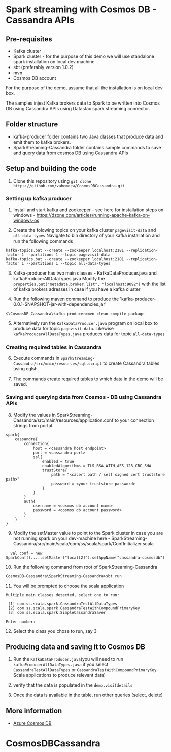 # Spark streaming with Cosmos DB - Cassandra APIs


## Pre-requisites
* Kafka cluster
* Spark cluster - for the purpose of this demo we will use standalone spark installation on local dev machine
* sbt (preferably version 1.0.2)
* mvn
* Cosmos DB account

For the purpose of the demo, assume that all the installation is on local dev box.

The samples injest Kafka brokers data to Spark to be written into Cosmos DB using Cassandra APIs using Datastax spark streaming connector.

## Folder structure
* kafka-producer folder contains two Java classes that produce data and emit them to kafka brokers.
* SparkStreaming-Cassandra folder contains sample commands to save and query data from cosmos DB using Cassandra APIs

## Setup and building the code
1. Clone this repository using `git clone https://github.com/vahemesw/CosmosDBCassandra.git`

### Setting up kafka producer
1. Install and start kafka and zookeeper - see here for installation steps on windows - https://dzone.com/articles/running-apache-kafka-on-windows-os 

2. Create the folowing topics on your kafka cluster `pagevisit-data` and `all-data-types`
  Navigate to bin directory of your kafka installation and run the following commands
```
kafka-topics.bat --create --zookeeper localhost:2181 --replication-factor 1 --partitions 1 --topic pagevisit-data
kafka-topics.bat --create --zookeeper localhost:2181 --replication-factor 1 --partitions 1 --topic all-data-types
```

3. Kafka-producer has two main classes - KafkaDataProducer.java and kafkaProducerAllDataTypes.java
  Modify the `properties.put("metadata.broker.list", "localhost:9092")` with the list of kafka brokers adresses in case if you have a kafka cluster

4. Run the following maven command to produce the 'kafka-producer-0.0.1-SNAPSHOT-jar-with-dependencies.jar'
```
$\CosmosDB-Cassandra\kafka-producer>mvn clean compile package
```

5. Alternatively run the `KafkaDataProducer.java` program on local box to produce data for topic `pagevisit-data`.
 Likewise `kafkaProducerAllDataTypes.java` produces data for topic `all-data-types`

### Creating required tables in Cassandra

6. Execute commands in `SparkStreaming-Cassandra/src/main/resources/cql.script` to create Cassandra tables using cqlsh.

7. The commands create required tables to which data in the demo will be saved.

### Saving and querying data from Cosmos - DB using Cassandra APIs

8. Modify the values in SparkStreaming-Cassandra/src/main/resources/application.conf to your connection strings from portal.
```
spark{
	cassandra{
		connection{
			host = <cassandra host endpoint>
			port = <cassandra port>
			ssl{
				enabled = true
				enabledAlgorithms = TLS_RSA_WITH_AES_128_CBC_SHA
				trustStore{
					path = "<cacert path / self signed cert truststore path>"
					password = <your truststore password>
				}
			}
		}
		auth{
			username = <cosmos db account name>
			password = <cosmos db account password>
		}
	}
}
```
9. Modify the setMaster value to point to the Spark cluster in case you are not running spark on your dev-machine here - SparkStreaming-Cassandra/src/main/scala/com/ss/scala/spark/ConfInitializer.scala 
```
  val conf = new SparkConf().....setMaster("local[2]").setAppName("cassandra-cosmosdb")
```
10. Run the following command from root of SparkStreaming-Cassandra
```
CosmosDB-Cassandra\SparkStreaming-Cassandra>sbt run
```

11. You will be prompted to choose the scala application
```
Multiple main classes detected, select one to run:

 [1] com.ss.scala.spark.CassandraTestAllDataTypes
 [2] com.ss.scala.spark.CassandraTestWithCompoundPrimaryKey
 [3] com.ss.scala.spark.SimpleCassandraSaver

Enter number:
```

12. Select the class you chose to run, say 3

## Producing data and saving it to Cosmos DB

1. Run the `KafkaDataProducer.java`(you will need to run `kafkaProducerAllDataTypes.java` if you select `CassandraTestAllDataTypes` or `CassandraTestWithCompoundPrimaryKey` Scala applications to produce relevant data)

2. verify that the data is populated in the `demo.visitdetails`

3. Once the data is available in the table, run other queries (select, delete)


## More information

- [Azure Cosmos DB](https://docs.microsoft.com/azure/cosmos-db/introduction)

# CosmosDBCassandra
